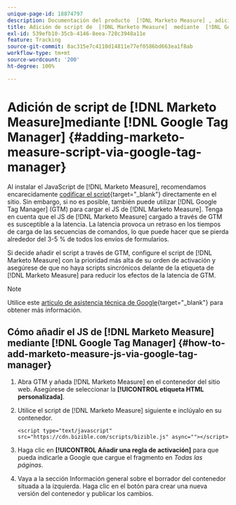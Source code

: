 ```yaml
---
unique-page-id: 18874797
description: Documentación del producto  [!DNL Marketo Measure] , adición de script de  [!DNL Marketo Measure]  mediante  [!DNL Google Tag Manager]
title: Adición de script de  [!DNL Marketo Measure]  mediante  [!DNL Google Tag Manager]
exl-id: 539efb10-35cb-4146-8eea-728c3948a11e
feature: Tracking
source-git-commit: 8ac315e7c4110d14811e77ef0586bd663ea1f8ab
workflow-type: tm+mt
source-wordcount: '200'
ht-degree: 100%

---
```


# Adición de script de [!DNL Marketo Measure]mediante [!DNL Google Tag Manager] {#adding-marketo-measure-script-via-google-tag-manager}

Al instalar el JavaScript de [!DNL Marketo Measure], recomendamos encarecidamente [codificar el script](/help/marketo-measure-tracking/setting-up-tracking/adding-marketo-measure-script.md){target="_blank"} directamente en el sitio. Sin embargo, si no es posible, también puede utilizar [!DNL Google Tag Manager] (GTM) para cargar el JS de [!DNL Marketo Measure]. Tenga en cuenta que el JS de [!DNL Marketo Measure] cargado a través de GTM es susceptible a la latencia. La latencia provoca un retraso en los tiempos de carga de las secuencias de comandos, lo que puede hacer que se pierda alrededor del 3-5 % de todos los envíos de formularios.

Si decide añadir el script a través de GTM, configure el script de [!DNL Marketo Measure] con la prioridad más alta de su orden de activación y asegúrese de que no haya scripts sincrónicos delante de la etiqueta de [!DNL Marketo Measure] para reducir los efectos de la latencia de GTM.

>[!NOTE]
>
>Utilice este [artículo de asistencia técnica de Google](https://support.google.com/tagmanager/answer/2772421?hl=es){target="_blank"} para obtener más información.

## Cómo añadir el JS de [!DNL Marketo Measure] mediante [!DNL Google Tag Manager] {#how-to-add-marketo-measure-js-via-google-tag-manager}

1. Abra GTM y añada [!DNL Marketo Measure] en el contenedor del sitio web. Asegúrese de seleccionar la **[!UICONTROL etiqueta HTML personalizada]**.

1. Utilice el script de [!DNL Marketo Measure] siguiente e inclúyalo en su contenedor.

   `<script type="text/javascript" src="https://cdn.bizible.com/scripts/bizible.js" async=""></script>`

1. Haga clic en **[!UICONTROL Añadir una regla de activación]** para que pueda indicarle a Google que cargue el fragmento en *Todas las páginas*.

1. Vaya a la sección Información general sobre el borrador del contenedor situada a la izquierda. Haga clic en el botón para crear una nueva versión del contenedor y publicar los cambios.

